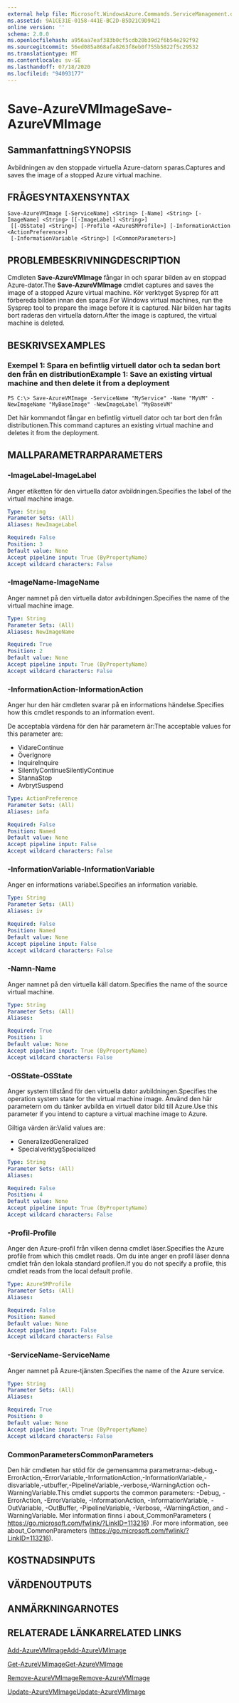 ```yaml
---
external help file: Microsoft.WindowsAzure.Commands.ServiceManagement.dll-Help.xml
ms.assetid: 9A1CE31E-0158-441E-BC2D-B5D21C9D9421
online version: ''
schema: 2.0.0
ms.openlocfilehash: a956aa7eaf383b0cf5cdb20b39d2f6b54e292f92
ms.sourcegitcommit: 56ed085a868afa8263f8eb0f755b5822f5c29532
ms.translationtype: MT
ms.contentlocale: sv-SE
ms.lasthandoff: 07/18/2020
ms.locfileid: "94093177"
---
```

# <span data-ttu-id="97b38-101">Save-AzureVMImage</span><span class="sxs-lookup"><span data-stu-id="97b38-101">Save-AzureVMImage</span></span>

## <span data-ttu-id="97b38-102">Sammanfattning</span><span class="sxs-lookup"><span data-stu-id="97b38-102">SYNOPSIS</span></span>
<span data-ttu-id="97b38-103">Avbildningen av den stoppade virtuella Azure-datorn sparas.</span><span class="sxs-lookup"><span data-stu-id="97b38-103">Captures and saves the image of a stopped Azure virtual machine.</span></span>

## <span data-ttu-id="97b38-104">FRÅGESYNTAXEN</span><span class="sxs-lookup"><span data-stu-id="97b38-104">SYNTAX</span></span>

```
Save-AzureVMImage [-ServiceName] <String> [-Name] <String> [-ImageName] <String> [[-ImageLabel] <String>]
 [[-OSState] <String>] [-Profile <AzureSMProfile>] [-InformationAction <ActionPreference>]
 [-InformationVariable <String>] [<CommonParameters>]
```

## <span data-ttu-id="97b38-105">PROBLEMBESKRIVNING</span><span class="sxs-lookup"><span data-stu-id="97b38-105">DESCRIPTION</span></span>
<span data-ttu-id="97b38-106">Cmdleten **Save-AzureVMImage** fångar in och sparar bilden av en stoppad Azure-dator.</span><span class="sxs-lookup"><span data-stu-id="97b38-106">The **Save-AzureVMImage** cmdlet captures and saves the image of a stopped Azure virtual machine.</span></span>
<span data-ttu-id="97b38-107">Kör verktyget Sysprep för att förbereda bilden innan den sparas.</span><span class="sxs-lookup"><span data-stu-id="97b38-107">For Windows virtual machines, run the Sysprep tool to prepare the image before it is captured.</span></span>
<span data-ttu-id="97b38-108">När bilden har tagits bort raderas den virtuella datorn.</span><span class="sxs-lookup"><span data-stu-id="97b38-108">After the image is captured, the virtual machine is deleted.</span></span>

## <span data-ttu-id="97b38-109">BESKRIVS</span><span class="sxs-lookup"><span data-stu-id="97b38-109">EXAMPLES</span></span>

### <span data-ttu-id="97b38-110">Exempel 1: Spara en befintlig virtuell dator och ta sedan bort den från en distribution</span><span class="sxs-lookup"><span data-stu-id="97b38-110">Example 1: Save an existing virtual machine and then delete it from a deployment</span></span>
```
PS C:\> Save-AzureVMImage -ServiceName "MyService" -Name "MyVM" -NewImageName "MyBaseImage" -NewImageLabel "MyBaseVM"
```

<span data-ttu-id="97b38-111">Det här kommandot fångar en befintlig virtuell dator och tar bort den från distributionen.</span><span class="sxs-lookup"><span data-stu-id="97b38-111">This command captures an existing virtual machine and deletes it from the deployment.</span></span>

## <span data-ttu-id="97b38-112">MALLPARAMETRAR</span><span class="sxs-lookup"><span data-stu-id="97b38-112">PARAMETERS</span></span>

### <span data-ttu-id="97b38-113">-ImageLabel</span><span class="sxs-lookup"><span data-stu-id="97b38-113">-ImageLabel</span></span>
<span data-ttu-id="97b38-114">Anger etiketten för den virtuella dator avbildningen.</span><span class="sxs-lookup"><span data-stu-id="97b38-114">Specifies the label of the virtual machine image.</span></span>

```yaml
Type: String
Parameter Sets: (All)
Aliases: NewImageLabel

Required: False
Position: 3
Default value: None
Accept pipeline input: True (ByPropertyName)
Accept wildcard characters: False
```

### <span data-ttu-id="97b38-115">-ImageName</span><span class="sxs-lookup"><span data-stu-id="97b38-115">-ImageName</span></span>
<span data-ttu-id="97b38-116">Anger namnet på den virtuella dator avbildningen.</span><span class="sxs-lookup"><span data-stu-id="97b38-116">Specifies the name of the virtual machine image.</span></span>

```yaml
Type: String
Parameter Sets: (All)
Aliases: NewImageName

Required: True
Position: 2
Default value: None
Accept pipeline input: True (ByPropertyName)
Accept wildcard characters: False
```

### <span data-ttu-id="97b38-117">-InformationAction</span><span class="sxs-lookup"><span data-stu-id="97b38-117">-InformationAction</span></span>
<span data-ttu-id="97b38-118">Anger hur den här cmdleten svarar på en informations händelse.</span><span class="sxs-lookup"><span data-stu-id="97b38-118">Specifies how this cmdlet responds to an information event.</span></span>

<span data-ttu-id="97b38-119">De acceptabla värdena för den här parametern är:</span><span class="sxs-lookup"><span data-stu-id="97b38-119">The acceptable values for this parameter are:</span></span>

- <span data-ttu-id="97b38-120">Vidare</span><span class="sxs-lookup"><span data-stu-id="97b38-120">Continue</span></span>
- <span data-ttu-id="97b38-121">Över</span><span class="sxs-lookup"><span data-stu-id="97b38-121">Ignore</span></span>
- <span data-ttu-id="97b38-122">Inquire</span><span class="sxs-lookup"><span data-stu-id="97b38-122">Inquire</span></span>
- <span data-ttu-id="97b38-123">SilentlyContinue</span><span class="sxs-lookup"><span data-stu-id="97b38-123">SilentlyContinue</span></span>
- <span data-ttu-id="97b38-124">Stanna</span><span class="sxs-lookup"><span data-stu-id="97b38-124">Stop</span></span>
- <span data-ttu-id="97b38-125">Avbryt</span><span class="sxs-lookup"><span data-stu-id="97b38-125">Suspend</span></span>

```yaml
Type: ActionPreference
Parameter Sets: (All)
Aliases: infa

Required: False
Position: Named
Default value: None
Accept pipeline input: False
Accept wildcard characters: False
```

### <span data-ttu-id="97b38-126">-InformationVariable</span><span class="sxs-lookup"><span data-stu-id="97b38-126">-InformationVariable</span></span>
<span data-ttu-id="97b38-127">Anger en informations variabel.</span><span class="sxs-lookup"><span data-stu-id="97b38-127">Specifies an information variable.</span></span>

```yaml
Type: String
Parameter Sets: (All)
Aliases: iv

Required: False
Position: Named
Default value: None
Accept pipeline input: False
Accept wildcard characters: False
```

### <span data-ttu-id="97b38-128">-Namn</span><span class="sxs-lookup"><span data-stu-id="97b38-128">-Name</span></span>
<span data-ttu-id="97b38-129">Anger namnet på den virtuella käll datorn.</span><span class="sxs-lookup"><span data-stu-id="97b38-129">Specifies the name of the source virtual machine.</span></span>

```yaml
Type: String
Parameter Sets: (All)
Aliases: 

Required: True
Position: 1
Default value: None
Accept pipeline input: True (ByPropertyName)
Accept wildcard characters: False
```

### <span data-ttu-id="97b38-130">-OSState</span><span class="sxs-lookup"><span data-stu-id="97b38-130">-OSState</span></span>
<span data-ttu-id="97b38-131">Anger system tillstånd för den virtuella dator avbildningen.</span><span class="sxs-lookup"><span data-stu-id="97b38-131">Specifies the operation system state for the virtual machine image.</span></span>
<span data-ttu-id="97b38-132">Använd den här parametern om du tänker avbilda en virtuell dator bild till Azure.</span><span class="sxs-lookup"><span data-stu-id="97b38-132">Use this parameter if you intend to capture a virtual machine image to Azure.</span></span>

<span data-ttu-id="97b38-133">Giltiga värden är:</span><span class="sxs-lookup"><span data-stu-id="97b38-133">Valid values are:</span></span>

- <span data-ttu-id="97b38-134">Generalized</span><span class="sxs-lookup"><span data-stu-id="97b38-134">Generalized</span></span>
- <span data-ttu-id="97b38-135">Specialverktyg</span><span class="sxs-lookup"><span data-stu-id="97b38-135">Specialized</span></span>

```yaml
Type: String
Parameter Sets: (All)
Aliases: 

Required: False
Position: 4
Default value: None
Accept pipeline input: True (ByPropertyName)
Accept wildcard characters: False
```

### <span data-ttu-id="97b38-136">-Profil</span><span class="sxs-lookup"><span data-stu-id="97b38-136">-Profile</span></span>
<span data-ttu-id="97b38-137">Anger den Azure-profil från vilken denna cmdlet läser.</span><span class="sxs-lookup"><span data-stu-id="97b38-137">Specifies the Azure profile from which this cmdlet reads.</span></span>
<span data-ttu-id="97b38-138">Om du inte anger en profil läser denna cmdlet från den lokala standard profilen.</span><span class="sxs-lookup"><span data-stu-id="97b38-138">If you do not specify a profile, this cmdlet reads from the local default profile.</span></span>

```yaml
Type: AzureSMProfile
Parameter Sets: (All)
Aliases: 

Required: False
Position: Named
Default value: None
Accept pipeline input: False
Accept wildcard characters: False
```

### <span data-ttu-id="97b38-139">-ServiceName</span><span class="sxs-lookup"><span data-stu-id="97b38-139">-ServiceName</span></span>
<span data-ttu-id="97b38-140">Anger namnet på Azure-tjänsten.</span><span class="sxs-lookup"><span data-stu-id="97b38-140">Specifies the name of the Azure service.</span></span>

```yaml
Type: String
Parameter Sets: (All)
Aliases: 

Required: True
Position: 0
Default value: None
Accept pipeline input: True (ByPropertyName)
Accept wildcard characters: False
```

### <span data-ttu-id="97b38-141">CommonParameters</span><span class="sxs-lookup"><span data-stu-id="97b38-141">CommonParameters</span></span>
<span data-ttu-id="97b38-142">Den här cmdleten har stöd för de gemensamma parametrarna:-debug,-ErrorAction,-ErrorVariable,-InformationAction,-InformationVariable,-disvariable,-utbuffer,-PipelineVariable,-verbose,-WarningAction och-WarningVariable.</span><span class="sxs-lookup"><span data-stu-id="97b38-142">This cmdlet supports the common parameters: -Debug, -ErrorAction, -ErrorVariable, -InformationAction, -InformationVariable, -OutVariable, -OutBuffer, -PipelineVariable, -Verbose, -WarningAction, and -WarningVariable.</span></span> <span data-ttu-id="97b38-143">Mer information finns i about_CommonParameters ( https://go.microsoft.com/fwlink/?LinkID=113216) .</span><span class="sxs-lookup"><span data-stu-id="97b38-143">For more information, see about_CommonParameters (https://go.microsoft.com/fwlink/?LinkID=113216).</span></span>

## <span data-ttu-id="97b38-144">KOSTNADS</span><span class="sxs-lookup"><span data-stu-id="97b38-144">INPUTS</span></span>

## <span data-ttu-id="97b38-145">VÄRDEN</span><span class="sxs-lookup"><span data-stu-id="97b38-145">OUTPUTS</span></span>

## <span data-ttu-id="97b38-146">ANMÄRKNINGAR</span><span class="sxs-lookup"><span data-stu-id="97b38-146">NOTES</span></span>

## <span data-ttu-id="97b38-147">RELATERADE LÄNKAR</span><span class="sxs-lookup"><span data-stu-id="97b38-147">RELATED LINKS</span></span>

[<span data-ttu-id="97b38-148">Add-AzureVMImage</span><span class="sxs-lookup"><span data-stu-id="97b38-148">Add-AzureVMImage</span></span>](./Add-AzureVMImage.md)

[<span data-ttu-id="97b38-149">Get-AzureVMImage</span><span class="sxs-lookup"><span data-stu-id="97b38-149">Get-AzureVMImage</span></span>](./Get-AzureVMImage.md)

[<span data-ttu-id="97b38-150">Remove-AzureVMImage</span><span class="sxs-lookup"><span data-stu-id="97b38-150">Remove-AzureVMImage</span></span>](./Remove-AzureVMImage.md)

[<span data-ttu-id="97b38-151">Update-AzureVMImage</span><span class="sxs-lookup"><span data-stu-id="97b38-151">Update-AzureVMImage</span></span>](./Update-AzureVMImage.md)


